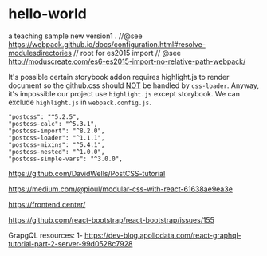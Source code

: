 # hello-world
a teaching sample
new version1
.
    //@see https://webpack.github.io/docs/configuration.html#resolve-modulesdirectories
    // root for es2015 import
    // @see http://moduscreate.com/es6-es2015-import-no-relative-path-webpack/
    
It's possible certain storybook addon requires highlight.js to render document so the github.css should [NOT](https://github.com/webpack-contrib/css-loader/issues/295) be handled by `css-loader`. Anyway, it's impossible our project use `highlight.js` except storybook. We can exclude `highlight.js` in `webpack.config.js`.


    "postcss": "^5.2.5",
    "postcss-calc": "^5.3.1",
    "postcss-import": "^8.2.0",
    "postcss-loader": "^1.1.1",
    "postcss-mixins": "^5.4.1",
    "postcss-nested": "^1.0.0",
    "postcss-simple-vars": "^3.0.0",

https://github.com/DavidWells/PostCSS-tutorial

https://medium.com/@pioul/modular-css-with-react-61638ae9ea3e


https://frontend.center/

https://github.com/react-bootstrap/react-bootstrap/issues/155

GrapgQL resources:
1- https://dev-blog.apollodata.com/react-graphql-tutorial-part-2-server-99d0528c7928
